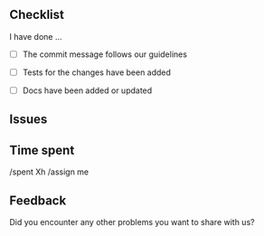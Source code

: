 ## Checklist

<!--- 
Please, make sure you have changed the topic and also
described briefly what have you done. Thanks!
This merge request will be closed, if formated badly.
-->

I have done ...

- [ ] The commit message follows our guidelines
- [ ] Tests for the changes have been added
- [ ] Docs have been added or updated


## Issues

<!---
Which issues this PR closes?
Which issues this PR references?
Please, specify all issues.
Format is: Closes #X or Refs #Y
Docs: https://docs.gitlab.com/ee/user/project/issues/closing_issues.html#via-merge-request
-->


## Time spent

<!---
This information is only required for statistics and analysis.
But we need to know exactly how much time you have spent,
please try to be as accurate as possible.
Format is: /spent 1h
Docs: https://docs.gitlab.com/ee/workflow/time_tracking.html
-->

/spent Xh
/assign me


## Feedback

Did you encounter any other problems you want to share with us?
